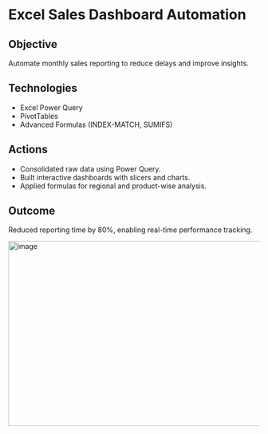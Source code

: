 # Excel Sales Dashboard Automation

## Objective
Automate monthly sales reporting to reduce delays and improve insights.

## Technologies
- Excel Power Query
- PivotTables
- Advanced Formulas (INDEX-MATCH, SUMIFS)

## Actions
- Consolidated raw data using Power Query.
- Built interactive dashboards with slicers and charts.
- Applied formulas for regional and product-wise analysis.

## Outcome
Reduced reporting time by 80%, enabling real-time performance tracking.

<img width="557" height="371" alt="image" src="https://github.com/user-attachments/assets/0463355c-13e7-4e25-a48d-088a7c06cfab" />


